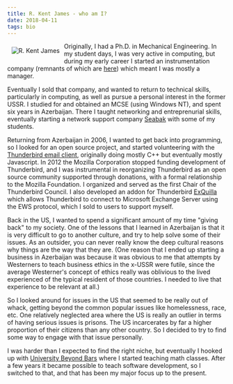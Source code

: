 ```yaml
---
title: R. Kent James - who am I?
date: 2018-04-11
tags: bio
---
```

<img src="/assets/me64x64.jpg" alt="R. Kent James" style="display: inline; float: left; margin: 10px;" />

Originally, I had a Ph.D. in Mechanical Engineering. In my student days,
I was very active in computing, but during my early career I started an instrumentation company (remnants of which are
[here](https://www.mirion.com/products/cameras-for-extreme-environments/high-temperature-cameras)) which
meant I was mostly a manager. 

Eventually I sold that company, and wanted to return to technical skills, particularly in computing, 
as well as pursue a personal interest in the former USSR. I studied for and obtained an MCSE 
(using Windows NT), and spent six years in Azerbaijan. There I
taught networking and entreprenurial skills, eventually starting a network support company [Seabak](http://www.seabak.com)
with some of my students.

Returning from Azerbaijan in 2006, I wanted to get back into programming, so I looked for an open source project, 
and started volunteering with the [Thunderbird email client](https://www.thunderbird.net), originally doing mostly C++ but eventually
mostly Javascript. In 2012 the Mozilla Corporation stopped funding development of Thunderbird, and I was instrumental
in reorganizing Thunderbird as an open source community supported through donations, with a formal relationship to
the Mozilla Foundation. I organized and served as the first Chair of the Thunderbird Council.
I also developed an addon for Thunderbird [ExQuilla](https://exquilla.zendesk.com/hc/en-us) which allows
Thunderbird to connect to Microsoft Exchange Server using the EWS protocol,
which I sold to users to support myself.

Back in the US, I wanted to spend a significant amount of my time "giving back" to my society.
One of the lessons that I learned in Azerbaijan is that it is very difficult to go to another
culture, and try to help solve some of their issues. As an outsider, you can never really know
the deep cultural reasons why things are the way that they are. (One reason that I ended up
starting a business in Azerbaijan was because it was obvious to me that attempts by Westerners to
teach business ethics in the x-USSR were futile, since the average Westerner's concept of ethics
really was oblivious to the lived experienced of the typical resident of those countries. I needed to
live that experience to be relevant at all.)

So I looked
around for issues in the US that seemed to be really out of whack, getting beyond the common popular issues
like homelessness, race, etc. One relatively neglected area where the US is really an outlier in terms
of having serious issues is prisons. The US incarcerates by far a higher proportion of their citizens
than any other country. So I decided to try to find some way to engage with that issue personally.

I was harder than I expected to find the right niche, but eventually I hooked up with 
[University Beyond Bars](http://www.universitybeyondbars.org/) where I started teaching math classes.
After a few years it became possible to teach software development, so I switched to that, and that has been my major focus up to the present.

